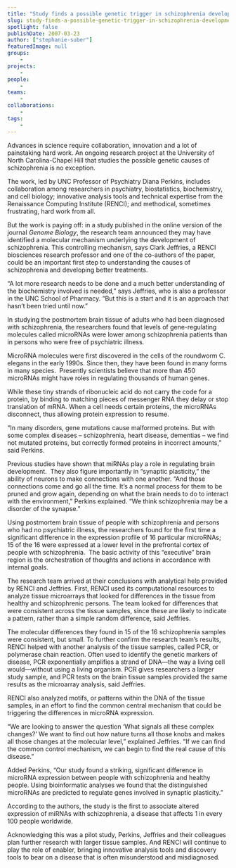```yaml
---
title: "Study finds a possible genetic trigger in schizophrenia development"
slug: study-finds-a-possible-genetic-trigger-in-schizophrenia-development
spotlight: false
publishDate: 2007-03-23
author: ["stephanie-suber"]
featuredImage: null
groups:
    - 
projects:
    - 
people:
    - 
teams: 
    - 
collaborations:
    - 
tags:
    - 
---
```

Advances in science require collaboration, innovation and a lot of painstaking hard work. An ongoing research project at the University of North Carolina-Chapel Hill that studies the possible genetic causes of schizophrenia is no exception.<!--more-->

The work, led by UNC Professor of Psychiatry Diana Perkins, includes collaboration among researchers in psychiatry, biostatistics, biochemistry, and cell biology; innovative analysis tools and technical expertise from the Renaissance Computing Institute (RENCI); and methodical, sometimes frustrating, hard work from all.

But the work is paying off: in a study published in the online version of the journal <em>Genome Biology</em>, the research team announced they may have identified a molecular mechanism underlying the development of schizophrenia. This controlling mechanism, says Clark Jeffries, a RENCI biosciences research professor and one of the co-authors of the paper, could be an important first step to understanding the causes of schizophrenia and developing better treatments.

“A lot more research needs to be done and a much better understanding of the biochemistry involved is needed,” says Jeffries, who is also a professor in the UNC School of Pharmacy. “But this is a start and it is an approach that hasn’t been tried until now.”

In studying the postmortem brain tissue of adults who had been diagnosed with schizophrenia, the researchers found that levels of gene-regulating molecules called microRNAs were lower among schizophrenia patients than in persons who were free of psychiatric illness.

MicroRNA molecules were first discovered in the cells of the roundworm C. elegans in the early 1990s. Since then, they have been found in many forms in many species.  Presently scientists believe that more than 450 microRNAs might have roles in regulating thousands of human genes.

While these tiny strands of ribonucleic acid do not carry the code for a protein, by binding to matching pieces of messenger RNA they delay or stop translation of mRNA. When a cell needs certain proteins, the microRNAs disconnect, thus allowing protein expression to resume.

“In many disorders, gene mutations cause malformed proteins. But with some complex diseases – schizophrenia, heart disease, dementias – we find not mutated proteins, but correctly formed proteins in incorrect amounts,” said Perkins.

Previous studies have shown that miRNAs play a role in regulating brain development.  They also figure importantly in “synaptic plasticity,” the ability of neurons to make connections with one another. “And those connections come and go all the time. It’s a normal process for them to be pruned and grow again, depending on what the brain needs to do to interact with the environment,” Perkins explained. “We think schizophrenia may be a disorder of the synapse.”

Using postmortem brain tissue of people with schizophrenia and persons who had no psychiatric illness, the researchers found for the first time a significant difference in the expression profile of 16 particular microRNAs; 15 of the 16 were expressed at a lower level in the prefrontal cortex of people with schizophrenia.  The basic activity of this “executive” brain region is the orchestration of thoughts and actions in accordance with internal goals.

The research team arrived at their conclusions with analytical help provided by RENCI and Jeffries. First, RENCI used its computational resources to analyze tissue microarrays that looked for differences in the tissue from healthy and schizophrenic persons. The team looked for differences that were consistent across the tissue samples, since these are likely to indicate a pattern, rather than a simple random difference, said Jeffries.

The molecular differences they found in 15 of the 16 schizophrenia samples were consistent, but small. To further confirm the research team’s results, RENCI helped with another analysis of the tissue samples, called PCR, or polymerase chain reaction. Often used to identify the genetic markers of disease, PCR exponentially amplifies a strand of DNA—the way a living cell would—without using a living organism. PCR gives researchers a larger study sample, and PCR tests on the brain tissue samples provided the same results as the microarray analysis, said Jeffries.

RENCI also analyzed motifs, or patterns within the DNA of the tissue samples, in an effort to find the common central mechanism that could be triggering the differences in microRNA expression.

“We are looking to answer the question ‘What signals all these complex changes?’ We want to find out how nature turns all those knobs and makes all those changes at the molecular level,” explained Jeffries. “If we can find the common control mechanism, we can begin to find the real cause of this disease.”

Added Perkins, “Our study found a striking, significant difference in microRNA expression between people with schizophrenia and healthy people. Using bioinformatic analyses we found that the distinguished microRNAs are predicted to regulate genes involved in synaptic plasticity.”

According to the authors, the study is the first to associate altered expression of miRNAs with schizophrenia, a disease that affects 1 in every 100 people worldwide.

Acknowledging this was a pilot study, Perkins, Jeffries and their colleagues plan further research with larger tissue samples. And RENCI will continue to play the role of enabler, bringing innovative analysis tools and discovery tools to bear on a disease that is often misunderstood and misdiagnosed.
